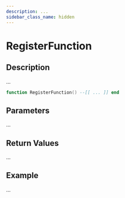```yaml
---
description: ...
sidebar_class_name: hidden
---
```


# RegisterFunction

## Description

...

```lua
function RegisterFunction() --[[ ... ]] end
```

## Parameters

...

## Return Values

...

## Example

...

